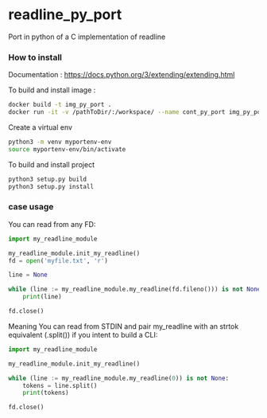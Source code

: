 # readline_py_port
Port in python of a C implementation of readline

### How to install 

Documentation :
https://docs.python.org/3/extending/extending.html

To build and install image : 
```bash
docker build -t img_py_port .
docker run -it -v /pathToDir/:/workspace/ --name cont_py_port img_py_port /bin/bash
```

Create a virtual env
```bash
python3 -m venv myportenv-env
source myportenv-env/bin/activate
```

To build and install project 
```bash
python3 setup.py build
python3 setup.py install
```


### case usage 

You can read from any FD:
```python
import my_readline_module

my_readline_module.init_my_readline()
fd = open('myfile.txt', 'r')

line = None

while (line := my_readline_module.my_readline(fd.fileno())) is not None:
    print(line)

fd.close()
```

Meaning You can read from STDIN and pair my_readline with an strtok equivalent (.split()) if you intent to build a CLI: 

```python
import my_readline_module

my_readline_module.init_my_readline()

while (line := my_readline_module.my_readline(0)) is not None:
    tokens = line.split()
    print(tokens)

fd.close()
```